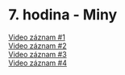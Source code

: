 # 7. hodina - Miny
[Video záznam #1](https://youtu.be/yKBvuoov36Y)  
[Video záznam #2](https://youtu.be/rdTlCEqIhrg)  
[Video záznam #3](https://youtu.be/FG_cBa2LiOo)  
[Video záznam #4](https://youtu.be/7_Xp7cHQXlU)  

